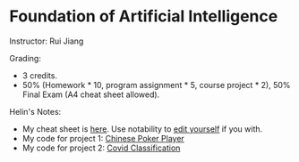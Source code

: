 # Foundation of Artificial Intelligence

Instructor: Rui Jiang

Grading:

- 3 credits.
- 50% (Homework * 10, program assignment * 5, course project * 2), 50% Final Exam (A4 cheat sheet allowed).

Helin's Notes:

- My cheat sheet is [here](./Helin_AI.pdf). Use notability to [edit yourself](./Helin_AI_notability.note) if you with.
- My code for project 1: [Chinese Poker Player](https://github.com/HelinXu/ChinesePokerPlayer)
- My code for project 2: [Covid Classification](https://github.com/HelinXu/covid_classification)